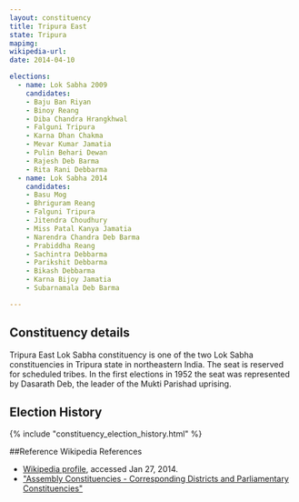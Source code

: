 ```yaml
---
layout: constituency
title: Tripura East
state: Tripura
mapimg: 
wikipedia-url: 
date: 2014-04-10

elections: 
  - name: Lok Sabha 2009
    candidates: 
    - Baju Ban Riyan 
    - Binoy Reang 
    - Diba Chandra Hrangkhwal 
    - Falguni Tripura 
    - Karna Dhan Chakma 
    - Mevar Kumar Jamatia 
    - Pulin Behari Dewan 
    - Rajesh Deb Barma 
    - Rita Rani Debbarma  
  - name: Lok Sabha 2014
    candidates: 
    - Basu Mog 
    - Bhriguram Reang 
    - Falguni Tripura 
    - Jitendra Choudhury 
    - Miss Patal Kanya Jamatia 
    - Narendra Chandra Deb Barma 
    - Prabiddha Reang 
    - Sachintra Debbarma 
    - Parikshit Debbarma 
    - Bikash Debbarma 
    - Karna Bijoy Jamatia 
    - Subarnamala Deb Barma  

---
```


## Constituency details
Tripura East Lok Sabha constituency is one of the two Lok Sabha constituencies in Tripura state in northeastern India. The seat is reserved for scheduled tribes. In the first elections in 1952 the seat was represented by Dasarath Deb, the leader of the Mukti Parishad uprising.




## Election History
{% include "constituency_election_history.html" %}

##Reference
Wikipedia References
- [Wikipedia profile]({{page.profile.wikipedia}}), accessed Jan 27, 2014.
- ["Assembly Constituencies - Corresponding Districts and Parliamentary Constituencies"][wiki1]

[wiki1]: http://archive.eci.gov.in/Febse2003/background/S23/rptListofAC_Dist_PC.pdf

